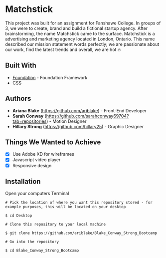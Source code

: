 # Matchstick
This project was built for an assignment for Fanshawe College. In groups of 3, we were to create, brand and build a fictional startup agency. After brainstorming, the name Matchstick came to the surface. Matchstick is a advertising and marketing agency located in London, Ontario. This name described our mission statement words perfectly; we are passionate about our work, find the latest trends and overall, we are hot :fire:
## Built With
* [Foundation](https://foundation.zurb.com "Foundation") - Foundation Framework
* CSS
## Authors
* **Ariana Blake** (https://github.com/ariblake) - Front-End Developer
* **Sarah Conway** (https://github.com/sarahconway69704?tab=repositories) - Motion Designer
* **Hillary Strong** (https://github.com/hillary25) - Graphic Designer
## Things We Wanted to Achieve
- [x] Use Adobe XD for wireframes
- [x] Javascript video player
- [x] Responsive design
## Installation
Open your computers Terminal
```
# Pick the location of where you want this repository stored - for example purposes, this will be located on your desktop

$ cd Desktop

# Clone this repository to your local machine

$ git clone https://github.com/ariblake/Blake_Conway_Strong_Bootcamp

# Go into the repository

$ cd Blake_Conway_Strong_Bootcamp
```
